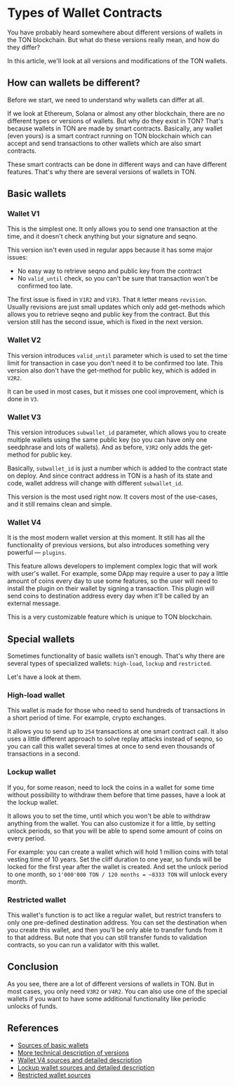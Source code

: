 # Types of Wallet Contracts

You have probably heard somewhere about different versions of wallets in the TON blockchain. But what do these versions really mean, and how do they differ?

In this article, we'll look at all versions and modifications of the TON wallets.

## How can wallets be different?

Before we start, we need to understand why wallets can differ at all.

If we look at Ethereum, Solana or almost any other blockchain, there are no different types or versions of wallets. But why do they exist in TON? That's because wallets in TON are made by smart contracts. Basically, any wallet (even yours) is a smart contract running on TON blockchain which can accept and send transactions to other wallets which are also smart contracts.

These smart contracts can be done in different ways and can have different features. That's why there are several versions of wallets in TON.

## Basic wallets

### Wallet V1

This is the simplest one. It only allows you to send one transaction at the time, and it doesn't check anything but your signature and seqno.

This version isn't even used in regular apps because it has some major issues:
 - No easy way to retrieve seqno and public key from the contract
 - No `valid_until` check, so you can't be sure that transaction won't be confirmed too late.

The first issue is fixed in `V1R2` and `V1R3`. That `R` letter means `revision`. Usually revisions are just small updates which only add get-methods which allows you to retrieve seqno and public key from the contract.
But this version still has the second issue, which is fixed in the next version.

### Wallet V2

This version introduces `valid_until` parameter which is used to set the time limit for transaction in case you don't need it to be confirmed too late. This version also don't have the get-method for public key, which is added in `V2R2`.

It can be used in most cases, but it misses one cool improvement, which is done in `V3`.

### Wallet V3

This version introduces `subwallet_id` parameter, which allows you to create multiple wallets using the same public key (so you can have only one seedphrase and lots of wallets). And as before, `V3R2` only adds the get-method for public key.

Basically, `subwallet_id` is just a number which is added to the contract state on deploy. And since contract address in TON is a hash of its state and code, wallet address will change with different `subwallet_id`.

This version is the most used right now. It covers most of the use-cases, and it still remains clean and simple.

### Wallet V4

It is the most modern wallet version at this moment. It still has all the functionality of previous versions, but also introduces something very powerful — `plugins`.

This feature allows developers to implement complex logic that will work with user's wallet. For example, some DApp may require a user to pay a little amount of coins every day to use some features, so the user will need to install the plugin on their wallet by signing a transaction. This plugin will send coins to destination address every day when it'll be called by an external message.

This is a very customizable feature which is unique to TON blockchain.

## Special wallets

Sometimes functionality of basic wallets isn't enough. That's why there are several types of specialized wallets: `high-load`, `lockup` and `restricted`.

Let's have a look at them.

### High-load wallet

This wallet is made for those who need to send hundreds of transactions in a short period of time. For example, crypto exchanges.

It allows you to send up to `254` transactions at one smart contract call. It also uses a little different approach to solve replay attacks instead of seqno, so you can call this wallet several times at once to send even thousands of transactions in a second.

### Lockup wallet

If you, for some reason, need to lock the coins in a wallet for some time without possibility to withdraw them before that time passes, have a look at the lockup wallet.

It allows you to set the time, until which you won't be able to withdraw anything from the wallet. You can also customize it for a little, by setting unlock periods, so that you will be able to spend some amount of coins on every period.

For example: you can create a wallet which will hold 1 million coins with total vesting time of 10 years. Set the cliff duration to one year, so funds will be locked for the first year after the wallet is created. And set the unlock period to one month, so `1'000'000 TON / 120 months = ~8333 TON` will unlock every month.

### Restricted wallet

This wallet's function is to act like a regular wallet, but restrict transfers to only one pre-defined destination address. You can set the destination when you create this wallet, and then you'll be only able to transfer funds from it to that address. But note that you can still transfer funds to validation contracts, so you can run a validator with this wallet.

## Conclusion

As you see, there are a lot of different versions of wallets in TON. But in most cases, you only need `V3R2` or `V4R2`. You can also use one of the special wallets if you want to have some additional functionality like periodic unlocks of funds.

## References

 - [Sources of basic wallets](https://github.com/ton-blockchain/ton/tree/master/crypto/smartcont)
 - [More technical description of versions](https://github.com/toncenter/tonweb/blob/master/src/contract/wallet/WalletSources.md)
 - [Wallet V4 sources and detailed description](https://github.com/ton-blockchain/wallet-contract)
 - [Lockup wallet sources and detailed description](https://github.com/ton-blockchain/lockup-wallet-contract)
 - [Restricted wallet sources](https://github.com/EmelyanenkoK/nomination-contract/tree/master/restricted-wallet)
